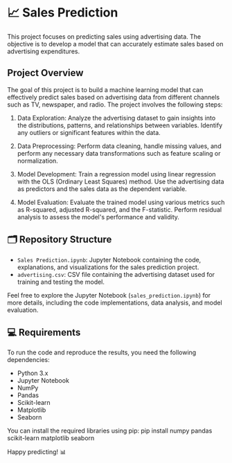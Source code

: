 # 📈 Sales Prediction

This project focuses on predicting sales using advertising data. The objective is to develop a model that can accurately estimate sales based on advertising expenditures.

## Project Overview

The goal of this project is to build a machine learning model that can effectively predict sales based on advertising data from different channels such as TV, newspaper, and radio. The project involves the following steps:

1. Data Exploration: Analyze the advertising dataset to gain insights into the distributions, patterns, and relationships between variables. Identify any outliers or significant features within the data.

2. Data Preprocessing: Perform data cleaning, handle missing values, and perform any necessary data transformations such as feature scaling or normalization.

3. Model Development: Train a regression model using linear regression with the OLS (Ordinary Least Squares) method. Use the advertising data as predictors and the sales data as the dependent variable.

4. Model Evaluation: Evaluate the trained model using various metrics such as R-squared, adjusted R-squared, and the F-statistic. Perform residual analysis to assess the model's performance and validity.

## 🗂️ Repository Structure

- `Sales Prediction.ipynb`: Jupyter Notebook containing the code, explanations, and visualizations for the sales prediction project.
- `advertising.csv`: CSV file containing the advertising dataset used for training and testing the model.

Feel free to explore the Jupyter Notebook (`sales_prediction.ipynb`) for more details, including the code implementations, data analysis, and model evaluation.

## 💻 Requirements

To run the code and reproduce the results, you need the following dependencies:

- Python 3.x
- Jupyter Notebook
- NumPy
- Pandas
- Scikit-learn
- Matplotlib
- Seaborn

You can install the required libraries using pip:
pip install numpy pandas scikit-learn matplotlib seaborn

Happy predicting! 📊
